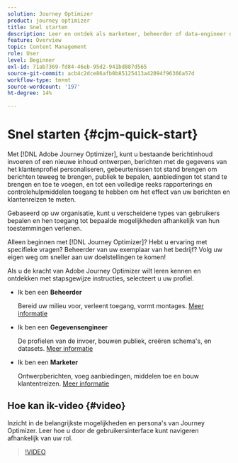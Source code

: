 ```yaml
---
solution: Journey Optimizer
product: journey optimizer
title: Snel starten
description: Leer en ontdek als marketeer, beheerder of data-engineer de kracht van Adobe Journey Optimizer met stapsgewijze begeleiding.
feature: Overview
topic: Content Management
role: User
level: Beginner
exl-id: 71ab7369-fd84-46eb-95d2-941bd887d565
source-git-commit: acb4c2dce86afb0b85125413a42094f96366a57d
workflow-type: tm+mt
source-wordcount: '197'
ht-degree: 14%

---
```


# Snel starten {#cjm-quick-start}

Met [!DNL Adobe Journey Optimizer], kunt u bestaande berichtinhoud invoeren of een nieuwe inhoud ontwerpen, berichten met de gegevens van het klantenprofiel personaliseren, gebeurtenissen tot stand brengen om berichten teweeg te brengen, publiek te bepalen, aanbiedingen tot stand te brengen en toe te voegen, en tot een volledige reeks rapporterings en controlehulpmiddelen toegang te hebben om het effect van uw berichten en klantenreizen te meten.

Gebaseerd op uw organisatie, kunt u verscheidene types van gebruikers bepalen en hen toegang tot bepaalde mogelijkheden afhankelijk van hun toestemmingen verlenen.

Alleen beginnen met [!DNL Journey Optimizer]? Hebt u ervaring met specifieke vragen? Beheerder van uw exemplaar van het bedrijf? Volg uw eigen weg om sneller aan uw doelstellingen te komen!

Als u de kracht van Adobe Journey Optimizer wilt leren kennen en ontdekken met stapsgewijze instructies, selecteert u uw profiel.

* Ik ben een **Beheerder**

  Bereid uw milieu voor, verleent toegang, vormt montages. [Meer informatie](path/administrator.md)

* Ik ben een **Gegevensengineer**

  De profielen van de invoer, bouwen publiek, creëren schema&#39;s, en datasets. [Meer informatie](path/data-engineer.md)

* Ik ben een **Marketer**

  Ontwerpberichten, voeg aanbiedingen, middelen toe en bouw klantentreizen. [Meer informatie](path/marketer.md)

## Hoe kan ik-video {#video}

Inzicht in de belangrijkste mogelijkheden en persona&#39;s van Journey Optimizer. Leer hoe u door de gebruikersinterface kunt navigeren afhankelijk van uw rol.

>[!VIDEO](https://video.tv.adobe.com/v/3424995?quality=12)
